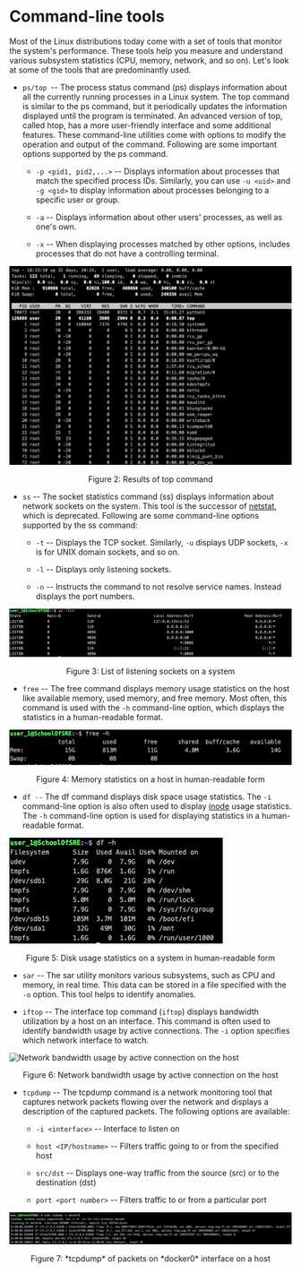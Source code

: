 ##

# Command-line tools
Most of the Linux distributions today come with a set of tools that
monitor the system's performance. These tools help you measure and
understand various subsystem statistics (CPU, memory, network, and so
on). Let's look at some of the tools that are predominantly used.

-   `ps/top `-- The process status command (ps) displays information
     about all the currently running processes in a Linux system. The
     top command is similar to the ps command, but it periodically
     updates the information displayed until the program is terminated.
     An advanced version of top, called htop, has a more user-friendly
     interface and some additional features. These command-line
     utilities come with options to modify the operation and output of
     the command. Following are some important options supported by the
     ps command.

    -   `-p <pid1, pid2,...>` -- Displays information about processes
         that match the specified process IDs. Similarly, you can use
         `-u <uid>` and `-g <gid>` to display information about
         processes belonging to a specific user or group.

    -   `-a` -- Displays information about other users' processes, as well
         as one's own.

    -   `-x` -- When displaying processes matched by other options,
         includes processes that do not have a controlling terminal.

 ![Results of top command](images/image12.png) 
 <p align="center"> Figure 2: Results of top command </p>

-   `ss` -- The socket statistics command (ss) displays information
     about network sockets on the system. This tool is the successor of
     [netstat](https://man7.org/linux/man-pages/man8/netstat.8.html),
     which is deprecated. Following are some command-line options
     supported by the ss command:

    -   `-t` -- Displays the TCP socket. Similarly, `-u` displays UDP
         sockets, `-x` is for UNIX domain sockets, and so on.

    -   `-l` -- Displays only listening sockets.

    -   `-n` -- Instructs the command to not resolve service names.
         Instead displays the port numbers.

![List of listening sockets on a system](images/image8.png) <p align="center"> Figure
3: List of listening sockets on a system </p>

-   `free` -- The free command displays memory usage statistics on the
     host like available memory, used memory, and free memory. Most often,
     this command is used with the `-h` command-line option, which
     displays the statistics in a human-readable format.

![Memory statistics on a host in human-readable form](images/image6.png) 
<p align="center"> Figure 4: Memory statistics on a host in human-readable form </p>

-   `df --` The df command displays disk space usage statistics. The
     `-i` command-line option is also often used to display
     [inode](https://en.wikipedia.org/wiki/Inode) usage
     statistics. The `-h` command-line option is used for displaying
     statistics in a human-readable format.

![Disk usage statistics on a system in human-readable form](images/image9.png) 
<p align="center"> Figure 5:
 Disk usage statistics on a system in human-readable form </p>

-   `sar` -- The sar utility monitors various subsystems, such as CPU
     and memory, in real time. This data can be stored in a file
     specified with the `-o` option. This tool helps to identify
     anomalies.

-   `iftop` -- The interface top command (`iftop`) displays bandwidth
     utilization by a host on an interface. This command is often used
     to identify bandwidth usage by active connections. The `-i` option
     specifies which network interface to watch.

![Network bandwidth usage by
  active connection on the host](images/image2.png) 
  <p align="center"> Figure 6: Network bandwidth usage by
active connection on the host </p>

-   `tcpdump` -- The tcpdump command is a network monitoring tool that
     captures network packets flowing over the network and displays a
     description of the captured packets. The following options are
     available:

    -   `-i <interface>` -- Interface to listen on

    -   `host <IP/hostname>` -- Filters traffic going to or from the
         specified host

    -   `src/dst` -- Displays one-way traffic from the source (src) or to
         the destination (dst)

    -   `port <port number>` -- Filters traffic to or from a particular
         port

![tcpdump of packets on an interface](images/image10.png) 
<p align="center"> Figure 7: *tcpdump* of packets on *docker0*
interface on a host </p>